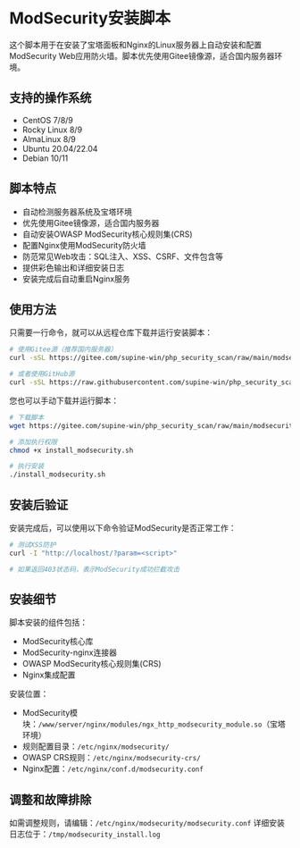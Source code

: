 # ModSecurity安装脚本

这个脚本用于在安装了宝塔面板和Nginx的Linux服务器上自动安装和配置ModSecurity Web应用防火墙。脚本优先使用Gitee镜像源，适合国内服务器环境。

## 支持的操作系统

- CentOS 7/8/9
- Rocky Linux 8/9
- AlmaLinux 8/9
- Ubuntu 20.04/22.04
- Debian 10/11

## 脚本特点

- 自动检测服务器系统及宝塔环境
- 优先使用Gitee镜像源，适合国内服务器
- 自动安装OWASP ModSecurity核心规则集(CRS)
- 配置Nginx使用ModSecurity防火墙
- 防范常见Web攻击：SQL注入、XSS、CSRF、文件包含等
- 提供彩色输出和详细安装日志
- 安装完成后自动重启Nginx服务

## 使用方法

只需要一行命令，就可以从远程仓库下载并运行安装脚本：

```bash
# 使用Gitee源（推荐国内服务器）
curl -sSL https://gitee.com/supine-win/php_security_scan/raw/main/modsecurity/install_modsecurity.sh | bash

# 或者使用GitHub源
curl -sSL https://raw.githubusercontent.com/supine-win/php_security_scan/main/modsecurity/install_modsecurity.sh | bash
```

您也可以手动下载并运行脚本：

```bash
# 下载脚本
wget https://gitee.com/supine-win/php_security_scan/raw/main/modsecurity/install_modsecurity.sh

# 添加执行权限
chmod +x install_modsecurity.sh

# 执行安装
./install_modsecurity.sh
```

## 安装后验证

安装完成后，可以使用以下命令验证ModSecurity是否正常工作：

```bash
# 测试XSS防护
curl -I "http://localhost/?param=<script>"

# 如果返回403状态码，表示ModSecurity成功拦截攻击
```

## 安装细节

脚本安装的组件包括：
- ModSecurity核心库
- ModSecurity-nginx连接器
- OWASP ModSecurity核心规则集(CRS)
- Nginx集成配置

安装位置：
- ModSecurity模块：`/www/server/nginx/modules/ngx_http_modsecurity_module.so`（宝塔环境）
- 规则配置目录：`/etc/nginx/modsecurity/`
- OWASP CRS规则：`/etc/nginx/modsecurity-crs/`
- Nginx配置：`/etc/nginx/conf.d/modsecurity.conf`

## 调整和故障排除

如需调整规则，请编辑：`/etc/nginx/modsecurity/modsecurity.conf`
详细安装日志位于：`/tmp/modsecurity_install.log`
